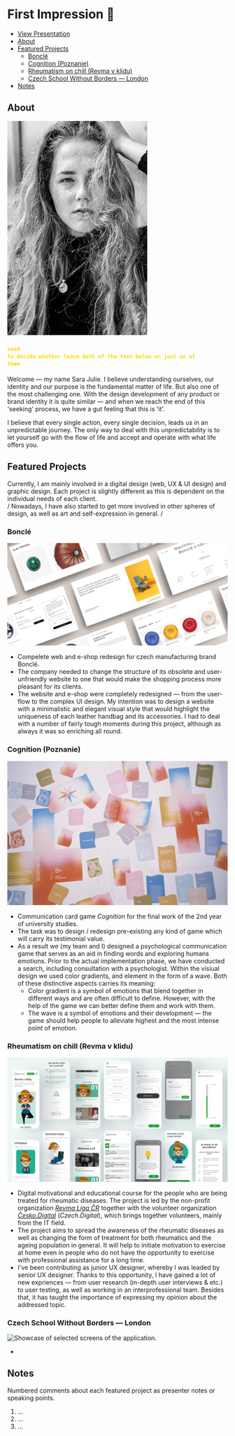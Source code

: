 # First Impression 🌝

<!-- This is a comment, only visible to the author: Add a link to your presentation. -->
<!-- Presentations do not need to be a PDF, you may link elsewhere, such as Figma, YouTube, etc. -->
<!-- Consider adding navigation to each section (About, Featured Projects, Notes, etc.) -->

- [View Presentation](img/surname-draft-first-impression-2023.pdf)
- [About](#about)
- [Featured Projects](#featured-projects)
    - [Bonclé](#bonclé)
    - [Cognition (Poznanie)](#cognition-poznanie)
    - [Rheumatism on chill (Revma v klidu)](#rheumatism-on-chill-revma-v-klidu)
    - [Czech School Without Borders — London](#czech-school-without-borders--london)
- [Notes](#notes)

## About

<!-- Consider including a headshot. We’re not designing, so keep the image width/height around 320px x 320px (square). Replace "surname" with your surname in the file name. -->

![Black and White headshot image of me, Sara](img/Black&White-headshot-image-of-me.jpeg)

#### <code style="color : gold">need to decide whether leave both of the text below or just on of them</code>
Welcome — my name Sara Julie.
I believe understanding ourselves, our identity and our purpose is the fundamental matter of life. But also one of the most challenging one.
With the design development of any product or brand identity it is quite similar — and when we reach the end of this 'seeking' process, we have a gut feeling that this is 'it'. 

I believe that every single action, every single decision, leads us in an unpredictable journey. The only way to deal with this unpredictability is to let yourself go with the flow of life and accept and operate with what life offers you. 


## Featured Projects

Currently, I am mainly involved in a digital design (web, UX & UI design) and graphic design. Each project is slightly different as this is dependent on the individual needs of each client.  
/ Nowadays, I have also started to get more involved in other spheres of design, as well as art and self-expression in general. /

### Bonclé

![Showcase of webpages design for Boncle company.](img/Showcase-of-webpages-design-for-Boncle-company.png)

- Compelete web and e-shop redesign for czech manufacturing brand Bonclé. 
- The company needed to change the structure of its obsolete and user-unfriendly website to one that would make the shopping process more pleasant for its clients. 
- The website and e-shop were completely redesigned — from the user-flow to the complex UI design. My intention was to design a website with a minimalistic and elegant visual style that would highlight the uniqueness of each leather handbag and its accessories. I had to deal with a number of fairly tough moments during this project, although as always it was so enriching all round.

### Cognition (Poznanie)

![The card game Cognition laid out on the table.](img/The-card-game-Cognition-laid-out-on-the-table.jpg)

- Communication card game _Cognition_ for the final work of the 2nd year of university studies.
- The task was to design / redesign pre-existing any kind of game which will carry its testimonial value.
- As a result we (my team and I) designed a psychological communication game that serves as an aid in finding words and exploring humans emotions. Prior to the actual implementation phase, we have conducted a search, including consultation with a psychologist. Within the visiual design we used color gradients, and element in the form of a wave. Both of these distinctive aspects carries its meaning:
    - Color gradient is a symbol of emotions that blend together in different ways and are often difficult to define. However, with the help of the game we can better define them and work with them.
    - The wave is a symbol of emotions and their development — the game should help people to alleviate highest and the most intense point of emotion.

### Rheumatism on chill (Revma v klidu)

![Showcase of selected screens of the application.](img/Showcase-of-selected-screens-of-the-application.png)

- Digital motivational and educational course for the people who are being treated for rheumatic diseases. The project is led by the non-profit organization [_Revma Liga ČR_](https://www.revmaliga.cz/) together with the volunteer organization [_Česko.Digital_](https://cesko.digital/?gclid=Cj0KCQiAmNeqBhD4ARIsADsYfTez5yT8aah8tkRU4_I1avEtFvOxrTf6ypQ401lAcjK25XlKTM48HhEaAqdtEALw_wcB) (_Czech.Digital_), which brings together volunteers, mainly from the IT field.
- The project aims to spread the awareness of the rheumatic diseases as well as changing the form of treatment for both rheumatics and the ageing population in general. It will help to initiate motivation to exercise at home even in people who do not have the opportunity to exercise with professional assistance for a long time.
- I've been contributing as junior UX designer, whereby I was leaded by senior UX designer. Thanks to this opportunity, I have gained a lot of new expriences — from user research (in-depth user interviews & etc.) to user testing, as well as working in an interprofessional team. Besides that, it has taught the importance of expressing my opinion about the addressed topic.

### Czech School Without Borders — London

![Showcase of selected screens of the application.](img/)

- 

## Notes

Numbered comments about each featured project as presenter notes or speaking points.

1. …
2. …
3. …
<!-- And so on. -->
